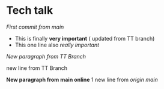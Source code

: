 # Tech talk

*First commit from main*
- This is finally **very important** ( updated from TT branch)
- This one line also *really important*

*New paragraph from TT Branch*

new line from TT Branch

**New paragraph from main online**
 1 new line from *origin main*
